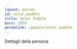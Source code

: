 ```yaml
---
layout: person
id: solar.paddle
title: Solar Paddle
born: 1979
permalink: /people/solar.paddle
---
```


Dettagli della persona 